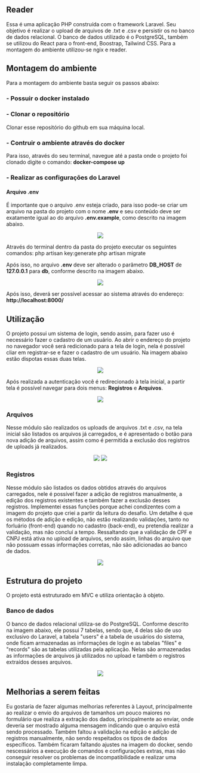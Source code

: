 ## Reader

Essa é uma aplicação PHP construída com o framework Laravel. Seu objetivo é realizar o upload de arquivos de .txt e .csv e persistir os no banco de dados relacional.
O banco de dados utilizado é o PostgreSQL, também se utilizou do React para o front-end, Boostrap, Tailwind CSS. Para a montagem do ambiente utilizou-se ngix e reader. 

## Montagem do ambiente

Para a montagem do ambiente basta seguir os passos abaixo:

### - Possuir o docker instalado
### - Clonar o repositório
Clonar esse repositório do github em sua máquina local.
### - Contruir o ambiente através do docker
Para isso, através do seu terminal, navegue até a pasta onde o projeto foi clonado digite o comando:
    **docker-compose up**
### - Realizar as configurações do Laravel
#### Arquivo .env
É importante que o arquivo .env esteja criado, para isso pode-se criar um arquivo na pasta do projeto com o nome **.env** e seu conteúdo deve ser exatamente igual ao do arquivo **.env.example**, como descrito na imagem abaixo.

<div align="center">
<img src="https://user-images.githubusercontent.com/25149710/197437894-eba18720-0dfe-436d-9c53-6467d1071012.png">
</div>

Através do terminal dentro da pasta do projeto executar os seguintes comandos:
    php artisan key:generate
    php artisan migrate
    
Após isso, no arquivo **.env** deve ser alterado o parâmetro **DB_HOST** de **127.0.0.1** para **db**, conforme descrito na imagem abaixo.

<div align="center">
<img src="https://user-images.githubusercontent.com/25149710/197438324-c54c8023-bf8d-45e9-a764-f904fcbd83e8.png">
</div>

Após isso, deverá ser possível acessar ao sistema através do endereço: **http://localhost:8000/**


## Utilização
O projeto possui um sistema de login, sendo assim, para fazer uso é necessário fazer o cadastro de um usuário. Ao abrir o endereço do projeto no navegador você será redicionado para a tela de login, nela é possível cliar em registrar-se e fazer o cadastro de um usuário. Na imagem abaixo estão dispotas essas duas telas.

<div align="center">
<img src="https://user-images.githubusercontent.com/25149710/197442582-308c509d-0654-4710-9eda-227e907bbeab.png">
</div>

Após realizada a autenticação você é redirecionado à tela inicial, a partir tela é possível navegar para dois menus: **Registros** e **Arquivos**.

<div align="center">
<img src="https://user-images.githubusercontent.com/25149710/197443175-9c1d46d2-5491-462c-8fc7-0bf74feb9103.png">
</div>

### Arquivos
Nesse módulo são realizados os uploads de arquivos .txt e .csv, na tela inicial são listados os arquivos já carregados, e é apresentado o botão para nova adição de arquivos, assim como é permitida a exclusão dos registros de uploads já realizados.

<div align="center">
<img src="https://user-images.githubusercontent.com/25149710/197443174-2de819a2-6b81-40af-b5eb-adcbaade65aa.png">
<img src="https://user-images.githubusercontent.com/25149710/197443173-52cd8023-a90f-4168-9bbc-058d1cad5539.png">
</div>

### Registros
Nesse módulo são listados os dados obtidos através do arquivos carregados, nele é possível fazer a adição de registros manualmente, a edição dos registros existentes e também fazer a exclusão desses registros. Implementei essas funções porque achei condizentes com a imagem do projeto que criei a partir da leitura do desafio. Um detalhe é que os métodos de adição e edição, não estão realizando validações, tanto no forluário (front-end) quando no cadastro (back-end), eu pretendia realizar a validação, mas não concluí a tempo.
Ressaltando que a validação de CPF e CNPJ está ativa no upload de arquivos, sendo assim, linhas do arquivo que não possuam essas informações corretas, não são adicionadas ao banco de dados.

<div align="center">
<img src="https://user-images.githubusercontent.com/25149710/197443169-dc0e47b7-229f-43fb-ac02-d4ef2c69354e.png">
</div>

## Estrutura do projeto

O projeto está estruturado em MVC e utiliza orientação à objeto.

### Banco de dados

O banco de dados relacional utiliza-se do PostgreSQL. Conforme descrito na imagem abaixo, ele possui 7 tabelas, sendo que, 4 delas são de uso exclusivo do Laravel, a tabela "users" é a tabela de usuários do sistema, onde ficam armazenadas as informações de login e as tabelas "files" e "records" são as tabelas utilizadas pela aplicação. Nelas são armazenadas as informações de arquivos já utilizados no upload e também o registros extraídos desses arquivos.

<div align="center">
<img src="https://user-images.githubusercontent.com/25149710/197432486-6095e7c8-b788-4cbb-bf64-fe1e41728a58.png">
</div>

## Melhorias a serem feitas
Eu gostaria de fazer algumas melhorias referentes à Layout, principalmente ao realizar o envio do arquivos de tamanhos um pouco maiores no formulário que realiza a extração dos dados, principalmente ao enviar, onde deveria ser mostrado alguma mensagem indicando que o arquivo está sendo processado.
Também faltou a validação na edição e adição de registros manualmente, não sendo respeitados os tipos de dados específicos.
Também ficaram faltando ajustes na imagem do docker, sendo nescessários a execução de comandos e configurações extras, mas não conseguir resolver os problemas de incompatibilidade e realizar uma instalação completamente limpa.

